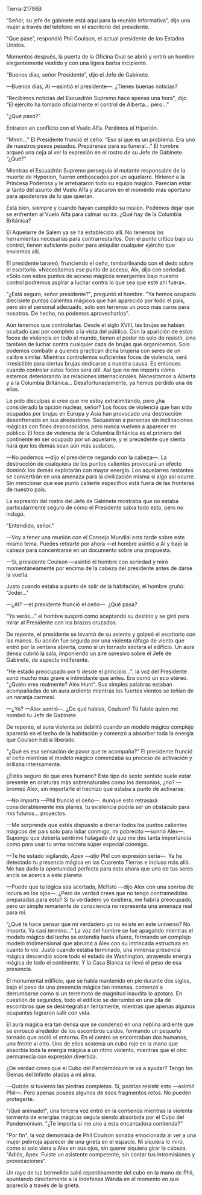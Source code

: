
Tierra-21798B

“Señor, su jefe de gabinete está aquí para la reunión informativa”, dijo una mujer a través del teléfono en el escritorio del presidente.

“Que pase”, respondió Phil Coulson, el actual presidente de los Estados Unidos.

Momentos después, la puerta de la Oficina Oval se abrió y entró un hombre elegantemente vestido y con una ligera barba incipiente.

“Buenos días, señor Presidente”, dijo el Jefe de Gabinete.

—Buenos días, Al —asintió el presidente—. ¿Tienes buenas noticias?

“Recibimos noticias del Escuadrón Supremo hace apenas una hora”, dijo. “El ejército ha tomado oficialmente el control de Alberta… pero…”

"¿Qué pasó?"

Entraron en conflicto con el Vuelo Alfa. Perdimos el Hiperión.

“Mmm…” El Presidente frunció el ceño. “Eso sí que es un problema. Era uno de nuestros pesos pesados. Prepárense para su funeral…” El hombre arqueó una ceja al ver la expresión en el rostro de su Jefe de Gabinete. “¿Qué?”

Mientras el Escuadrón Supremo perseguía al mutante responsable de la muerte de Hyperion, fueron emboscados por un aquelarre. Hirieron a la Princesa Poderosa y le arrebataron todo su equipo mágico. Parecían estar al tanto del asunto del Vuelo Alfa y atacaron en el momento más oportuno para apoderarse de lo que querían.

Está bien, siempre y cuando hayan cumplido su misión. Podemos dejar que se enfrenten al Vuelo Alfa para calmar su ira. ¿Qué hay de la Columbia Británica?

El Aquelarre de Salem ya se ha establecido allí. No tenemos las herramientas necesarias para contrarrestarlos. Con el punto crítico bajo su control, tienen suficiente poder para aniquilar cualquier ejército que enviemos allí.

El presidente tarareó, frunciendo el ceño, tamborileando con el dedo sobre el escritorio. «Necesitamos ese punto de acceso, Al», dijo con seriedad. «Solo con estos puntos de acceso mágicos emergentes bajo nuestro control podremos aspirar a luchar contra lo que sea que esté ahí fuera».

"¿Está seguro, señor presidente?", preguntó el hombre. "Ya hemos ocupado diecisiete puntos calientes mágicos que han aparecido por todo el país, pero sin el personal adecuado, solo son terrenos un poco más caros para nosotros. De hecho, no podemos aprovecharlos".

Aún tenemos que controlarlas. Desde el siglo XVIII, las brujas se habían ocultado casi por completo a la vista del público. Con la aparición de estos focos de violencia en todo el mundo, tienen el poder no solo de resistir, sino también de luchar contra cualquier caza de brujas que organicemos. Solo podemos combatir a quienes practican dicha brujería con seres de un calibre similar. Mientras controlemos suficientes focos de violencia, será irresistible para ciertas brujas dedicarse a nuestra causa. Es entonces cuando controlar estos focos será útil. Así que no me importa cómo estemos deteriorando las relaciones internacionales. Necesitamos a Alberta y a la Columbia Británica... Desafortunadamente, ya hemos perdido una de ellas.

Le pido disculpas si cree que me estoy extralimitando, pero ¿ha considerado la opción nuclear, señor? Los focos de violencia que han sido ocupados por brujas en Europa y Asia han provocado una destrucción desenfrenada en sus alrededores. Secuestran a personas sin inclinaciones mágicas con fines desconocidos, pero nunca vuelven a aparecer en público. El foco de violencia de la Columbia Británica es el primero del continente en ser ocupado por un aquelarre, y el precedente que sienta hará que los demás sean aún más audaces.

—No podemos —dijo el presidente negando con la cabeza—. La destrucción de cualquiera de los puntos calientes provocará un efecto dominó: los demás explotarán con mayor energía. Los aquelarres restantes se convertirán en una amenaza para la civilización misma si algo así ocurre. Sin mencionar que ese punto caliente específico está fuera de las fronteras de nuestro país.

La expresión del rostro del Jefe de Gabinete mostraba que no estaba particularmente seguro de cómo el Presidente sabía todo esto, pero no indagó.

“Entendido, señor.”

—Voy a tener una reunión con el Consejo Mundial esta tarde sobre este mismo tema. Puedes retirarte por ahora —el hombre asintió a Al y bajó la cabeza para concentrarse en un documento sobre una propuesta.

—Sí, presidente Coulson —asintió el hombre con seriedad y miró momentáneamente por encima de la cabeza del presidente antes de darse la vuelta.

Justo cuando estaba a punto de salir de la habitación, el hombre gruñó: "Joder..."

—¿Al? —el presidente frunció el ceño—. ¿Qué pasa?

“Ya verás…” el hombre suspiró como aceptando su destino y se giró para mirar al Presidente con los brazos cruzados.

De repente, el presidente se levantó de su asiento y golpeó el escritorio con las manos. Su acción fue seguida por una violenta ráfaga de viento que entró por la ventana abierta, como si un tornado azotara el edificio. Un aura densa cubrió la sala, imponiendo un aire opresivo sobre el Jefe de Gabinete, de aspecto indiferente.

"He estado preocupado por ti desde el principio...", la voz del Presidente sonó mucho más grave e intimidante que antes. Era como un eco etéreo. "¿Quién eres realmente? Alex Hunt". Sus simples palabras estaban acompañadas de un aura ardiente mientras los fuertes vientos se teñían de un naranja carmesí.

—¿Yo? —Alex sonrió—. ¿De qué hablas, Coulson? Tú fuiste quien me nombró tu Jefe de Gabinete.

De repente, el aura violenta se debilitó cuando un modelo mágico complejo apareció en el techo de la habitación y comenzó a absorber toda la energía que Coulson había liberado.

"¿Qué es esa sensación de pavor que te acompaña?" El presidente frunció el ceño mientras el modelo mágico comenzaba su proceso de activación y brillaba intensamente.

¿Estás seguro de que eres humano? Este tipo de sexto sentido suele estar presente en criaturas más sobrenaturales como los demonios, ¿no? —bromeó Alex, sin importarle el hechizo que estaba a punto de activarse.

—No importa —Phil frunció el ceño—. Aunque esto retrasará considerablemente mis planes, tu existencia podría ser un obstáculo para mis futuros... proyectos.

—Me sorprende que estés dispuesto a drenar todos los puntos calientes mágicos del país solo para lidiar conmigo, mi pobrecito —sonrió Alex—. Supongo que debería sentirme halagado de que me des tanta importancia como para usar tu arma secreta súper especial conmigo.

—Te he estado vigilando, _Apex —dijo_ Phil con expresión seria—. Ya he detectado tu presencia mágica en las Cuarenta Tierras e incluso más allá. Me has dado la oportunidad perfecta para esto ahora que uno de tus seres ancla se acerca a este planeta.

—Puede que tu lógica sea acertada, Mefisto —dijo Alex con una sonrisa de locura en los ojos—. ¿Pero de verdad crees que no tengo contramedidas preparadas para esto? Si tu verdadero yo existiera, me habría preocupado, pero un simple remanente de consciencia no representa una amenaza real para mí.

“¿Qué te hace pensar que mi verdadero yo no existe en este universo? No importa. Ya casi termino…” La voz del hombre se fue apagando mientras el modelo mágico del techo se extendía hacia afuera, formando un complejo modelo tridimensional que abrumó a Alex con su intrincada estructura en cuanto lo vio. Justo cuando estaba terminado, una inmensa presencia mágica descendió sobre todo el estado de Washington, atrayendo energía mágica de todo el continente. Y la Casa Blanca se llevó el peso de esa presencia.

El monumental edificio, que se había mantenido en pie durante dos siglos, bajo el peso de una presencia mágica tan inmensa, comenzó a derrumbarse como si un terremoto de magnitud inaudita lo azotara. En cuestión de segundos, todo el edificio se derrumbó en una pila de escombros que se desintegraban lentamente, mientras que apenas algunos ocupantes lograron salir con vida.

El aura mágica era tan densa que se condensó en una neblina ardiente que se enroscó alrededor de los escombros caídos, formando un pequeño tornado que asoló el entorno. En el centro se encontraban dos humanos, uno frente al otro. Uno de ellos sostenía un cubo rojo en la mano que absorbía toda la energía mágica a un ritmo violento, mientras que el otro permanecía con expresión divertida.

¿De verdad crees que el Cubo del Pandemónium te va a ayudar? Tengo las Gemas del Infinito atadas a mi alma.

—Quizás si tuvieras las piedras completas. Sí, podrías resistir esto —asintió Phil—. Pero apenas posees algunos de esos fragmentos rotos. No pueden protegerte.

"¡Qué animado!", una tercera voz entró en la contienda mientras la violenta tormenta de energías mágicas seguía siendo absorbida por el Cubo del Pandemónium. "¿Te importa si me uno a esta encantadora contienda?"

"Por fin", la voz demoníaca de Phil Coulson sonaba emocionada al ver a una mujer pelirroja aparecer de una grieta en el espacio. Ni siquiera lo miró, como si solo viera a Alex en sus ojos, sin querer siquiera girar la cabeza. "Adiós, Apex. Fuiste un asistente competente, sin contar tus intromisiones y provocaciones".

Un rayo de luz bermellón salió repentinamente del cubo en la mano de Phil, apuntando directamente a la indefensa Wanda en el momento en que apareció a través de la grieta.